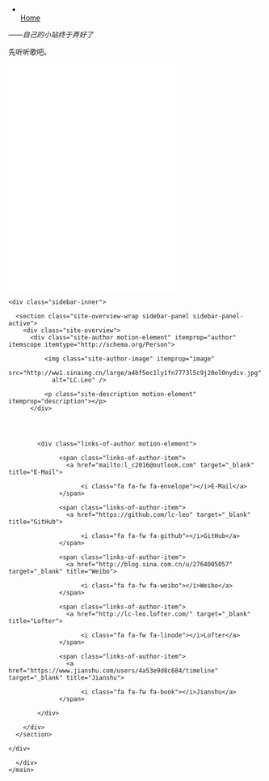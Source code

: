 <nav class="site-nav"> 
    <ul id="menu" class="menu">        
        <li class="menu-item menu-item-home">
          <a href="/" rel="section">            
              <i class="menu-item-icon fa fa-fw fa-home"></i> <br />
            Home
          </a>
        </li>     
    </ul>    
</nav>

<p>——<em>自己的小站终于弄好了</em></p>
<p>先听听歌吧。</p>
<iframe frameborder="no" border="0" marginwidth="0" marginheight="0" width="330" height="450" src="//music.163.com/outchain/player?type=0&id=537681996&auto=1&height=430"><br></iframe>

        
  <div class="sidebar-toggle">
    <div class="sidebar-toggle-line-wrap">
      <span class="sidebar-toggle-line sidebar-toggle-line-first"></span>
      <span class="sidebar-toggle-line sidebar-toggle-line-middle"></span>
      <span class="sidebar-toggle-line sidebar-toggle-line-last"></span>
    </div>
  </div>

  <aside id="sidebar" class="sidebar">
    
    <div class="sidebar-inner">

      <section class="site-overview-wrap sidebar-panel sidebar-panel-active">
        <div class="site-overview">
          <div class="site-author motion-element" itemprop="author" itemscope itemtype="http://schema.org/Person">
            
              <img class="site-author-image" itemprop="image"
                src="http://ww1.sinaimg.cn/large/a4bf5ec1ly1fn7773l5c9j20ol0nydiv.jpg"
                alt="LC.Leo" />
            
              <p class="site-description motion-element" itemprop="description"></p>
          </div>

 

                  
            <div class="links-of-author motion-element">
                
                  <span class="links-of-author-item">
                    <a href="mailto:l_c2016@outlook.com" target="_blank" title="E-Mail">
                      
                        <i class="fa fa-fw fa-envelope"></i>E-Mail</a>
                  </span>
                
                  <span class="links-of-author-item">
                    <a href="https://github.com/lc-leo" target="_blank" title="GitHub">
                      
                        <i class="fa fa-fw fa-github"></i>GitHub</a>
                  </span>
                
                  <span class="links-of-author-item">
                    <a href="http://blog.sina.com.cn/u/2764005057" target="_blank" title="Weibo">
                      
                        <i class="fa fa-fw fa-weibo"></i>Weibo</a>
                  </span>
                
                  <span class="links-of-author-item">
                    <a href="http://lc-leo.lofter.com/" target="_blank" title="Lofter">
                      
                        <i class="fa fa-fw fa-linode"></i>Lofter</a>
                  </span>
                
                  <span class="links-of-author-item">
                    <a href="https://www.jianshu.com/users/4a53e9d8c684/timeline" target="_blank" title="Jianshu">
                      
                        <i class="fa fa-fw fa-book"></i>Jianshu</a>
                  </span>
                
            </div>
                 
        </div>
      </section>

    </div>
  </aside>
  
      </div>
    </main>

